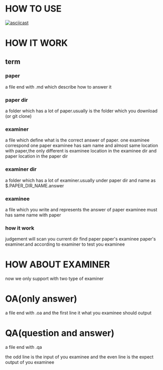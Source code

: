 # HOW TO USE
[![asciicast](https://asciinema.org/a/0zNx8DjzVXebxWxA18ZE1tst4.png)](https://asciinema.org/a/0zNx8DjzVXebxWxA18ZE1tst4)
# HOW IT WORK
## term
### paper 
a file end with .md which describe how to answer it
### paper dir 
a folder which has a lot of paper.usually is the folder which you download (or git clone)
### examiner
a file  which define what is the correct answer of paper.
one examinee correspond one paper
examinee has sam name and almost same location with paper,the only different is examinee location in the  examinee dir and paper location in the paper dir
### examiner dir 
a folder which has a lot of examiner.usually under paper dir and name as $.PAPER_DIR_NAME.answer
### examinee
a file which you write and represents the answer of paper
examinee must has same name with paper
### how it work
judgement will scan you current dir find paper paper's examinee paper's examiner.and according to examiner to test you examinee  
# HOW ABOUT EXAMINER
now we only support with two type of examiner
# OA(only answer)
a file end with .oa and the first line it what you examinee should output
# QA(question and answer)
a file end with .qa

the odd line is the input of you examinee and the even line is the expect output of you examinee
